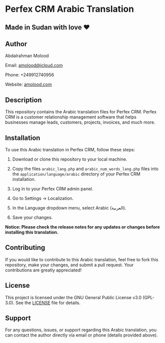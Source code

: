# Perfex CRM Arabic Translation
## Made in Sudan with love ❤️

## Author

Abdalrahman Molood

Email: amolood@icloud.com  

Phone: +249912740956

Website: [amolood.com](https://amolood.com)

## Description

This repository contains the Arabic translation files for Perfex CRM. Perfex CRM is a customer relationship management software that helps businesses manage leads, customers, projects, invoices, and much more.

## Installation

To use this Arabic translation in Perfex CRM, follow these steps:

1. Download or clone this repository to your local machine.

2. Copy the files `arabic_lang.php` and `arabic_num_words_lang.php` files into the `application/language/arabic` directory of your Perfex CRM installation.

3. Log in to your Perfex CRM admin panel.

4. Go to Settings -> Localization.

5. In the Language dropdown menu, select Arabic (العربية).

6. Save your changes.

**Notice: Please check the release notes for any updates or changes before installing this translation.**

## Contributing

If you would like to contribute to this Arabic translation, feel free to fork this repository, make your changes, and submit a pull request. Your contributions are greatly appreciated!

## License

This project is licensed under the GNU General Public License v3.0 (GPL-3.0). See the [LICENSE](LICENSE) file for details.

## Support

For any questions, issues, or support regarding this Arabic translation, you can contact the author directly via email or phone (details provided above).
